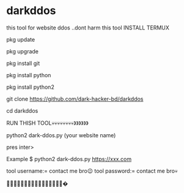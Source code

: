 # darkddos
this tool for website ddos ..dont harm this tool
INSTALL TERMUX

pkg update

pkg upgrade

pkg install git

pkg install python

pkg install python2

git clone https://github.com/dark-hacker-bd/darkddos

cd darkddos

RUN THISH TOOL💀💀💀💀💀💀💀💀》》》》》》

python2 dark-ddos.py (your website name)

pres inter>


Example $      python2 dark-ddos.py https://xxx.com

tool username:= contact me bro😉
tool password:= contact me bro💀

💖💙💖💚💖💙💖💙💖💙💖💙💖💙💖💙�
